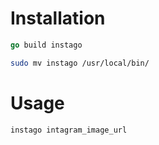 # Installation
```go
go build instago
```
```bash
sudo mv instago /usr/local/bin/
```
# Usage
```bash
instago intagram_image_url
```
